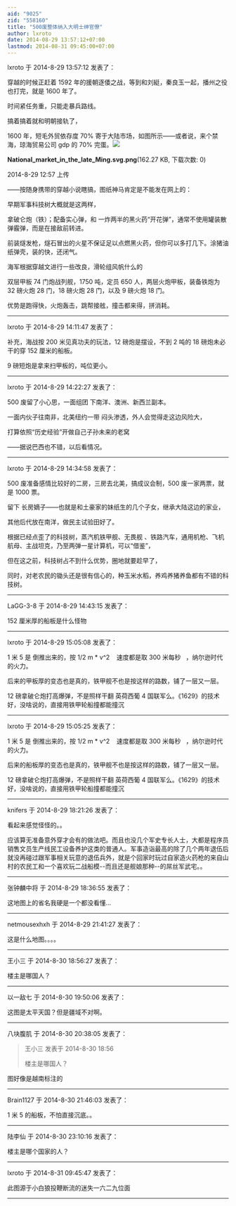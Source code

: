 ```yaml
---
aid: "9025"
zid: "558160"
title: "500废整体纳入大明士绅官僚"
author: lxroto
date: 2014-08-29 13:57:12+07:00
lastmod: 2014-08-31 09:45:00+07:00
---
```


lxroto 于 2014-8-29 13:57:12 发表了：

穿越的时候正赶着 1592 年的援朝逐倭之战，等到和刘綎，秦良玉一起，播州之役也打完，就是 1600 年了。

时间紧任务重，只能走暴兵路线。

搞着搞着就和明朝接轨了，

1600 年，短毛外贸依存度 70% 寄于大陆市场，如图所示——或者说，来个禁海，琼海贸易公司 gdp 的 70% 完蛋。![](/9025/125716qtylb20t7l6dti6l.png)

**National_market_in_the_late_Ming.svg.png**(162.27 KB, 下载次数: 0)

2014-8-29 12:57 上传

——按随身携带的穿越小说瞎搞，图纸神马肯定是不能发在网上的：

早期军事科技树大概就是这两样，

拿破仑炮（铁）；配备实心弹，和 一炸两半的黑火药“开花弹”，通常不使用罐装散弹霰弹，而是在接敌前转进。

前装燧发枪，燧石冒出的火星不保证足以点燃黑火药，但你可以多打几下。涂猪油纸弹壳，装的快，还闭气。

海军根据穿越文进行一些改良，滑轮组风帆什么的

双层甲板 74 门炮战列舰，1750 吨，定员 650 人，两层火炮甲板，装备铁炮为 32 磅火炮 28 门，18 磅火炮 28 门，以及 9 磅火炮 18 门。

优势是跑得快，火炮轰击，跳帮接舷，撞击都来得，拼消耗。

---

lxroto 于 2014-8-29 14:11:47 发表了：

补充，海战按 200 米见真功夫的玩法，12 磅炮是摆设，不到 2 吨的 18 磅炮未必干的穿 152 厘米的船板。

9 磅短炮是拿来扫甲板的，吨位更小。

---

lxroto 于 2014-8-29 14:22:27 发表了：

500 废留了小心思，一面组团 下南洋、澳洲、新西兰副本。

一面内伙子往南非，北美纽约一带 闷头渗透，外人会觉得走这边风险大，

打算依照“历史经验”开做自己子孙未来的老窝

——据说巴西也不错，以后看情况。

---

lxroto 于 2014-8-29 14:34:58 发表了：

500 废准备感情比较好的二房，三房去北美，搞成议会制，500 废一家两票，就是 1000 票。

留下 长房嫡子——也就是和土豪家的妹纸生的几个子女，继承大陆这边的家业，

其他后代放在南洋，做民主试验田好了。

根据已经点歪了的科技树，蒸汽机铁甲舰、无畏舰 、铁路汽车，通用机枪、飞机航母、主战坦克，乃至两弹一星计算机，可以“借鉴”，

但在这之前，科技树占不到什么优势，圈地就要趁早了，

同时，对老农民的锄头还是很有信心的，种玉米水稻，养鸡养猪养鱼都有不错的科技树。

---

LaGG-3-8 于 2014-8-29 14:43:15 发表了：

152 厘米厚的船板是什么怪物

---

lxroto 于 2014-8-29 15:05:08 发表了：

1 米 5 是 倒推出来的，按 1/2 m \* v^2    速度都是取 300 米每秒   ，纳尔逊时代的火力。

后来的甲板厚的变态也是真的，铁甲舰不也是按这样的路数，铺了一层又一层。

12 磅拿破仑炮打高爆弹，不是照样干翻 英荷西葡 4 国联军么。《1629》的技术好，没啥说的，直接用铁甲轮船撞都能撞沉

---

lxroto 于 2014-8-29 15:05:25 发表了：

1 米 5 是 倒推出来的，按 1/2 m \* v^2    速度都是取 300 米每秒   ，纳尔逊时代的火力。

后来的船板厚的变态也是真的，铁甲舰不也是按这样的路数，铺了一层又一层。

12 磅拿破仑炮打高爆弹，不是照样干翻 英荷西葡 4 国联军么。《1629》的技术好，没啥说的，直接用铁甲轮船撞都能撞沉

---

knifers 于 2014-8-29 18:21:26 发表了：

看起来感觉怪怪的。。

应该算无准备意外穿才会有的做法吧。而且也没几个军史专长人士，大都是程序员销售文员生产线民工设备养护这类的普通人。军事造诣最高的除了几个两年退伍后就没再碰过跟军事相关玩意的退伍兵外，就是个回家时玩过自家造火药枪的来自山村的农民工和一个喜欢玩二战船模--而且还是舰娘那种--的屌丝军武宅。。

---

张钟麟中将 于 2014-8-29 18:36:55 发表了：

这地图上的省名我硬是一个都没看懂…

---

netmousexhxh 于 2014-8-29 21:41:27 发表了：

这是什么地图。。。。

---

王小三 于 2014-8-30 18:56:27 发表了：

楼主是哪国人？

---

以一敌七 于 2014-8-30 19:50:06 发表了：

这图是太平天国？但是疆域不对啊。

---

八块腹肌 于 2014-8-30 20:38:05 发表了：

> 王小三 发表于 2014-8-30 18:56
>
> 楼主是哪国人？

图好像是越南标注的

---

Brain1127 于 2014-8-30 21:46:03 发表了：

1 米 5 的船板，不怕直接沉底。。

---

陆李仙 于 2014-8-30 23:10:16 发表了：

楼主是哪个国家的人？

---

lxroto 于 2014-8-31 09:45:47 发表了：

此图源于小白狼投鞭断流的迷失一六二九位面

---
